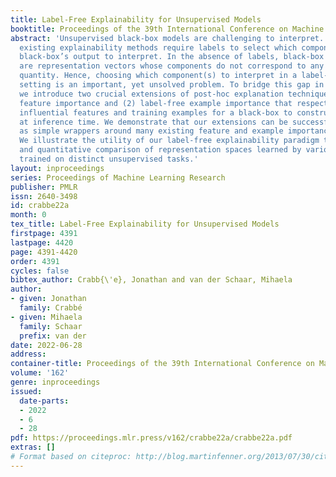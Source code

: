 ```yaml
---
title: Label-Free Explainability for Unsupervised Models
booktitle: Proceedings of the 39th International Conference on Machine Learning
abstract: 'Unsupervised black-box models are challenging to interpret. Indeed, most
  existing explainability methods require labels to select which component(s) of the
  black-box’s output to interpret. In the absence of labels, black-box outputs often
  are representation vectors whose components do not correspond to any meaningful
  quantity. Hence, choosing which component(s) to interpret in a label-free unsupervised/self-supervised
  setting is an important, yet unsolved problem. To bridge this gap in the literature,
  we introduce two crucial extensions of post-hoc explanation techniques: (1) label-free
  feature importance and (2) label-free example importance that respectively highlight
  influential features and training examples for a black-box to construct representations
  at inference time. We demonstrate that our extensions can be successfully implemented
  as simple wrappers around many existing feature and example importance methods.
  We illustrate the utility of our label-free explainability paradigm through a qualitative
  and quantitative comparison of representation spaces learned by various autoencoders
  trained on distinct unsupervised tasks.'
layout: inproceedings
series: Proceedings of Machine Learning Research
publisher: PMLR
issn: 2640-3498
id: crabbe22a
month: 0
tex_title: Label-Free Explainability for Unsupervised Models
firstpage: 4391
lastpage: 4420
page: 4391-4420
order: 4391
cycles: false
bibtex_author: Crabb{\'e}, Jonathan and van der Schaar, Mihaela
author:
- given: Jonathan
  family: Crabbé
- given: Mihaela
  family: Schaar
  prefix: van der
date: 2022-06-28
address:
container-title: Proceedings of the 39th International Conference on Machine Learning
volume: '162'
genre: inproceedings
issued:
  date-parts:
  - 2022
  - 6
  - 28
pdf: https://proceedings.mlr.press/v162/crabbe22a/crabbe22a.pdf
extras: []
# Format based on citeproc: http://blog.martinfenner.org/2013/07/30/citeproc-yaml-for-bibliographies/
---
```

